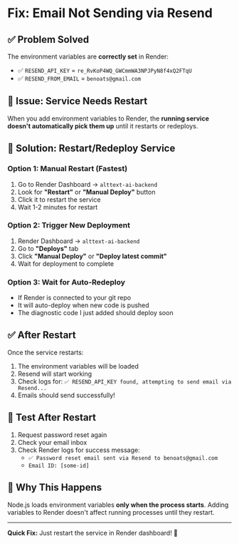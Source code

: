 # Fix: Email Not Sending via Resend

## ✅ Problem Solved

The environment variables are **correctly set** in Render:
- ✅ `RESEND_API_KEY` = `re_RvKoP4WQ_GWCmmWA3NPJPyN8f4xQ2FTqU`
- ✅ `RESEND_FROM_EMAIL` = `benoats@gmail.com`

## 🔧 Issue: Service Needs Restart

When you add environment variables to Render, the **running service doesn't automatically pick them up** until it restarts or redeploys.

## 🚀 Solution: Restart/Redeploy Service

### Option 1: Manual Restart (Fastest)
1. Go to Render Dashboard → `alttext-ai-backend`
2. Look for **"Restart"** or **"Manual Deploy"** button
3. Click it to restart the service
4. Wait 1-2 minutes for restart

### Option 2: Trigger New Deployment
1. Render Dashboard → `alttext-ai-backend`
2. Go to **"Deploys"** tab
3. Click **"Manual Deploy"** or **"Deploy latest commit"**
4. Wait for deployment to complete

### Option 3: Wait for Auto-Redeploy
- If Render is connected to your git repo
- It will auto-deploy when new code is pushed
- The diagnostic code I just added should deploy soon

## ✅ After Restart

Once the service restarts:
1. The environment variables will be loaded
2. Resend will start working
3. Check logs for: `✅ RESEND_API_KEY found, attempting to send email via Resend...`
4. Emails should send successfully!

## 🧪 Test After Restart

1. Request password reset again
2. Check your email inbox
3. Check Render logs for success message:
   - `✅ Password reset email sent via Resend to benoats@gmail.com`
   - `Email ID: [some-id]`

## 📝 Why This Happens

Node.js loads environment variables **only when the process starts**. Adding variables to Render doesn't affect running processes until they restart.

---

**Quick Fix:** Just restart the service in Render dashboard! 🚀

